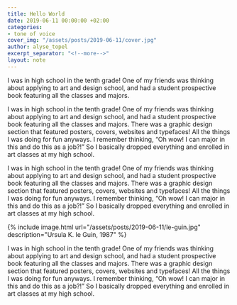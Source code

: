 ```yaml
---
title: Hello World
date: 2019-06-11 00:00:00 +02:00
categories:
- tone of voice
cover_img: "/assets/posts/2019-06-11/cover.jpg"
author: alyse_topel
excerpt_separator: "<!--more-->"
layout: note
---
```


I was in high school in the tenth grade! One of my friends was thinking about applying to art and design school, and had a student prospective book featuring all the classes and majors.

<!--more-->

I was in high school in the tenth grade! One of my friends was thinking about applying to art and design school, and had a student prospective book featuring all the classes and majors. There was a graphic design section that featured posters, covers, websites and typefaces! All the things I was doing for fun anyways. I remember thinking, “Oh wow! I can major in this and do this as a job?!” So I basically dropped everything and enrolled in art classes at my high school.

I was in high school in the tenth grade! One of my friends was thinking about applying to art and design school, and had a student prospective book featuring all the classes and majors. There was a graphic design section that featured posters, covers, websites and typefaces! All the things I was doing for fun anyways. I remember thinking, “Oh wow! I can major in this and do this as a job?!” So I basically dropped everything and enrolled in art classes at my high school.

<!-- ![Ursula K. le Guin](/assets/posts/2019-06-11/le-guin.jpg) -->
{% include image.html url="/assets/posts/2019-06-11/le-guin.jpg" description="Ursula K. le Guin, 1987" %}

I was in high school in the tenth grade! One of my friends was thinking about applying to art and design school, and had a student prospective book featuring all the classes and majors. There was a graphic design section that featured posters, covers, websites and typefaces! All the things I was doing for fun anyways. I remember thinking, “Oh wow! I can major in this and do this as a job?!” So I basically dropped everything and enrolled in art classes at my high school.
